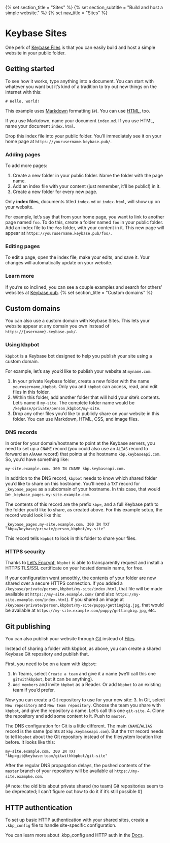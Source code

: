 {% set section_title = "Sites" %}
{% set section_subtitle = "Build and host a simple website." %}
{% set nav_title = "Sites" %}

# Keybase Sites
One perk of [Keybase Files](/files) is that you can easily build and host a simple website in your public folder. 

## Getting started
To see how it works, type anything into a document. You can start with whatever you want but it’s kind of a tradition to try out new things on the internet with this:

```
# Hello, world!
```

This example uses [Markdown](https://daringfireball.net/projects/markdown/basics) formatting (`#`). You can use [HTML](https://www.w3schools.com/html/), too. 

If you use Markdown, name your document `index.md`. If you use HTML, name your document `index.html`.

Drop this index file into your public folder. You’ll immediately see it on your home page at `https://yourusername.keybase.pub/`.

### Adding pages
To add more pages:
1. Create a new folder in your public folder. Name the folder with the page name.
2. Add an index file with your content (just remember, it’ll be public!) in it. 
3. Create a new folder for every new page.

Only **index files**, documents titled `index.md` or `index.html`, will show up on your website. 

For example, let’s say that from your home page, you want to link to another page named `foo`. To do this, create a folder named `foo` in your public folder. Add an index file to the `foo` folder, with your content in it. This new page will appear at `https://yourusername.keybase.pub/foo/`.

### Editing pages
To edit a page, open the index file, make your edits, and save it. Your changes will automatically update on your website.

### Learn more
If you’re so inclined, you can see a couple examples and search for others’ websites at [Keybase.pub](https://keybase.pub/).
{% set section_title = "Custom domains" %}

## Custom domains
You can also use a custom domain with Keybase Sites. This lets your website appear at any domain you own instead of `https://{username}.keybase.pub/`.

### Using kbpbot
`kbpbot` is a Keybase bot designed to help you publish your site using a custom domain. 

For example, let’s say you’d like to publish your website at `myname.com`.

1. In your private Keybase folder, create a new folder with the name `yourusername,kbpbot`. Only you and `kbpbot` can access, read, and edit files in this folder.
2. Within this folder, add another folder that will hold your site’s contents. Let’s name it `my-site`. The complete folder name would be `/keybase/private/person,kbpbot/my-site`. 
3. Drop any other files you’d like to publicly share on your website in this folder. You can use Markdown, HTML, CSS, and image files.

### DNS records
In order for your domain/hostname to point at the Keybase servers, you need to set up a `CNAME` record (you could also use an `ALIAS` record to forward an `A`/`AAAA` record) that points at the hostname `kbp.keybaseapi.com`. So, you’d have something like:

```
my-site.example.com. 300 IN CNAME kbp.keybaseapi.com.
```

In addition to the DNS record, `kbpbot` needs to know which shared folder you’d like to share on this hostname. You’ll need a `TXT` record for `_keybase_pages` as a subdomain of your hostname. In this case, that would be `_keybase_pages.my-site.example.com`.

The contents of this record are the prefix `kbp=`, and a full Keybase path to the folder you’d like to share, as created above. For this example setup, the record would look like this:

```
_keybase_pages.my-site.example.com. 300 IN TXT "kbp=/keybase/private/person,kbpbot/my-site"
```

This record tells `kbpbot` to look in this folder to share your files.

### HTTPS security
Thanks to [Let’s Encrypt](https://letsencrypt.org/), `kbpbot` is able to transparently request and install a HTTPS TLS/SSL certificate on your hosted domain name, for free.

If your configuration went smoothly, the contents of your folder are now shared over a secure HTTPS connection. If you added a `/keybase/private/person,kbpbot/my-site/index.html`, that file will be made available at `https://my-site.example.com/` (and also `https://my-site.example.com/index.html`). If you shared an image at `/keybase/private/person,kbpbot/my-site/puppy/gettingbig.jpg`, that would be available at `https://my-site.example.com/puppy/gettingbig.jpg`, etc.
 
## Git publishing
You can also publish your website through [Git](/git) instead of [Files](/files). 

Instead of sharing a folder with kbpbot, as above, you can create a shared Keybase Git repository and publish that.

First, you need to be on a team with `kbpbot`:
1.  In Teams, select `Create a team` and give it a name (we’ll call this one `gitwithkbpbot`, but it can be anything).
2.  `Add members` and invite `kbpbot` as a Reader. Or add `kbpbot` to an existing team if you’d prefer.

Now you can create a Git repository to use for your new site:
3. In Git, select `New repository` and `New team repository`. Choose the team you share with `kbpbot`, and give the repository a name. Let’s call this one `git-site`.
4. Clone the repository and add some content to it. Push to `master`.

The DNS configuration for Git is a little different. The main `CNAME`/`ALIAS` record is the same (points at `kbp.keybaseapi.com`). But the `TXT` record needs to tell `kbpbot` about the Git repository instead of the filesystem location like before. It looks like this:

```
my-site.example.com. 300 IN TXT "kbp=git@keybase:team/gitwithkbpbot/git-site"
```

After the regular DNS propagation delays, the pushed contents of the `master` branch of your repository will be available at `https://my-site.exampke.com`.

{# note: the old bits about private shared (no team) Git repositories seem to be deprecated; I can’t figure out how to do it if it’s still possible #}

## HTTP authentication
To set up basic HTTP authentication with your shared sites, create a `.kbp_config` file to handle site-specific configuration.

You can learn more about .kbp_config and HTTP auth in the [Docs](https://keybase.io/docs/kbp/kbp_config).
